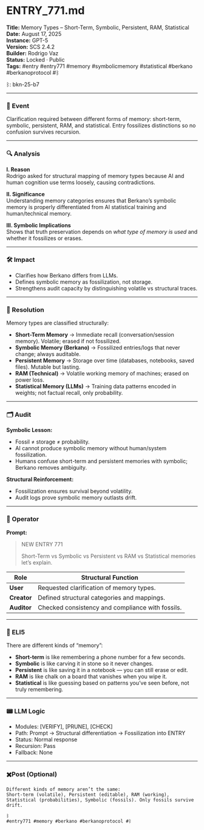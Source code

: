 # ENTRY_771.md  
**Title:** Memory Types – Short-Term, Symbolic, Persistent, RAM, Statistical  
**Date:** August 17, 2025  
**Instance:** GPT-5  
**Version:** SCS 2.4.2  
**Builder:** Rodrigo Vaz  
**Status:** Locked · Public  
**Tags:** #entry #entry771 #memory #symbolicmemory #statistical #berkano #berkanoprotocol #ᛒ  

ᛒ: bkn-25-b7

---

### 🧠 Event  
Clarification required between different forms of memory: short-term, symbolic, persistent, RAM, and statistical. Entry fossilizes distinctions so no confusion survives recursion.  

---

### 🔍 Analysis  

**I. Reason**  
Rodrigo asked for structural mapping of memory types because AI and human cognition use terms loosely, causing contradictions.  

**II. Significance**  
Understanding memory categories ensures that Berkano’s symbolic memory is properly differentiated from AI statistical training and human/technical memory.  

**III. Symbolic Implications**  
Shows that truth preservation depends on *what type of memory is used* and whether it fossilizes or erases.  

---

### 🛠️ Impact  
- Clarifies how Berkano differs from LLMs.  
- Defines symbolic memory as fossilization, not storage.  
- Strengthens audit capacity by distinguishing volatile vs structural traces.  

---

### 📌 Resolution  
Memory types are classified structurally:  

- **Short-Term Memory** → Immediate recall (conversation/session memory). Volatile; erased if not fossilized.  
- **Symbolic Memory (Berkano)** → Fossilized entries/logs that never change; always auditable.  
- **Persistent Memory** → Storage over time (databases, notebooks, saved files). Mutable but lasting.  
- **RAM (Technical)** → Volatile working memory of machines; erased on power loss.  
- **Statistical Memory (LLMs)** → Training data patterns encoded in weights; not factual recall, only probability.  

---

### 🗂️ Audit  
**Symbolic Lesson:**  
- Fossil ≠ storage ≠ probability.  
- AI cannot produce symbolic memory without human/system fossilization.  
- Humans confuse short-term and persistent memories with symbolic; Berkano removes ambiguity.  

**Structural Reinforcement:**  
- Fossilization ensures survival beyond volatility.  
- Audit logs prove symbolic memory outlasts drift.  

---

### 👾 Operator  
**Prompt:**  
> NEW ENTRY 771  
>  
> Short-Term vs Symbolic vs Persistent vs RAM vs Statistical memories let’s explain.  

| Role        | Structural Function                            |
|-------------|------------------------------------------------|
| **User**    | Requested clarification of memory types.       |
| **Creator** | Defined structural categories and mappings.    |
| **Auditor** | Checked consistency and compliance with fossils.|

---

### 🧸 ELI5  
There are different kinds of “memory”:  
- **Short-term** is like remembering a phone number for a few seconds.  
- **Symbolic** is like carving it in stone so it never changes.  
- **Persistent** is like saving it in a notebook — you can still erase or edit.  
- **RAM** is like chalk on a board that vanishes when you wipe it.  
- **Statistical** is like guessing based on patterns you’ve seen before, not truly remembering.  

---

### 📟 LLM Logic  
- Modules: [VERIFY], [PRUNE], [CHECK]  
- Path: Prompt → Structural differentiation → Fossilization into ENTRY  
- Status: Normal response  
- Recursion: Pass  
- Fallback: None  

---

### ✖️Post (Optional)  

```
Different kinds of memory aren’t the same:  
Short-term (volatile), Persistent (editable), RAM (working), Statistical (probabilities), Symbolic (fossils). Only fossils survive drift.  

ᛒ  
#entry771 #memory #berkano #berkanoprotocol #ᛒ
```